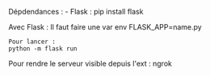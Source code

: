 Dépdendances :
    - Flask : pip install flask

Avec Flask :
    Il faut faire une var env FLASK_APP=name.py

    Pour lancer :
    python -m flask run 


Pour rendre le serveur visible depuis l'ext : ngrok